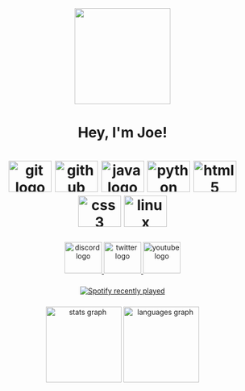 <div align="center">
  <img height="190" src="https://camo.githubusercontent.com/e2e3940969a45f9a09942babd34781c1284a33c6aafa1799b970eec382552303/68747470733a2f2f692e70696e696d672e636f6d2f6f726967696e616c732f61382f38622f65392f61383862653966376465623930633365313737396239666434313465613864622e676966"  />
</div>
<h1 align="center">Hey, I'm Joe!<h1>

<div align="center">
  <img src="https://cdn.jsdelivr.net/gh/devicons/devicon/icons/git/git-plain-wordmark.svg" height="62" width="85" alt="git logo"  />
  <img src="https://cdn.jsdelivr.net/gh/devicons/devicon/icons/github/github-original.svg" height="62" width="85" alt="github logo"  />
  <img src="https://cdn.jsdelivr.net/gh/devicons/devicon/icons/java/java-original.svg" height="62" width="85" alt="java logo"  />
  <img src="https://cdn.jsdelivr.net/gh/devicons/devicon/icons/python/python-original-wordmark.svg" height="62" width="85" alt="python logo"  />
  <img src="https://cdn.jsdelivr.net/gh/devicons/devicon/icons/html5/html5-plain-wordmark.svg" height="62" width="85" alt="html5 logo"  />
  <img src="https://cdn.jsdelivr.net/gh/devicons/devicon/icons/css3/css3-plain-wordmark.svg" height="62" width="85" alt="css3 logo"  />
  <img src="https://cdn.jsdelivr.net/gh/devicons/devicon/icons/linux/linux-original.svg" height="62" width="85" alt="linux logo"  />
</div>

###

<div align="center">
  <a href="https://discord.negative.games" target="_blank">
    <img src="https://raw.githubusercontent.com/maurodesouza/profile-readme-generator/master/src/assets/icons/social/discord/default.svg" width="74" height="62" alt="discord logo"  />
  </a>
  <a href="https://twitter.com/joehosten_" target="_blank">
    <img src="https://raw.githubusercontent.com/maurodesouza/profile-readme-generator/master/src/assets/icons/social/twitter/default.svg" width="74" height="62" alt="twitter logo"  />
  </a>
  <a href="https://www.youtube.com/channel/UCCzMit1te-vBm05toONU_DA" target="_blank">
    <img src="https://raw.githubusercontent.com/maurodesouza/profile-readme-generator/master/src/assets/icons/social/youtube/default.svg" width="74" height="62" alt="youtube logo"  />
  </a>
</div>

###

<div align="center">
  <a href="https://open.spotify.com/user/yyjto5vba4dqwzg3e38042e1s">
    <img src="https://spotify-recently-played-readme.vercel.app/api?user=yyjto5vba4dqwzg3e38042e1s&count=3" alt="Spotify recently played"  />
  </a>
</div>

###

<div align="center">
  <img src="https://github-readme-stats.vercel.app/api?hide_title=true&hide_rank=false&show_icons=true&include_all_commits=true&count_private=true&disable_animations=false&theme=dark&locale=en&hide_border=true&username=joeecodes" height="150" alt="stats graph"  />
  <img src="https://github-readme-stats.vercel.app/api/top-langs?locale=en&hide_title=true&layout=compact&card_width=320&langs_count=12&theme=dark&hide_border=true&username=joeecodes" height="150" alt="languages graph"  />
</div>

###
